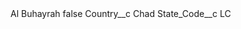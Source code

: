 <?xml version="1.0" encoding="UTF-8"?>
<CustomMetadata xmlns="http://soap.sforce.com/2006/04/metadata" xmlns:xsi="http://www.w3.org/2001/XMLSchema-instance" xmlns:xsd="http://www.w3.org/2001/XMLSchema">
    <label>Al Buhayrah</label>
    <protected>false</protected>
    <values>
        <field>Country__c</field>
        <value xsi:type="xsd:string">Chad</value>
    </values>
    <values>
        <field>State_Code__c</field>
        <value xsi:type="xsd:string">LC</value>
    </values>
</CustomMetadata>
